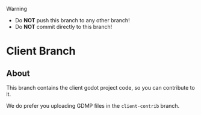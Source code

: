 > [!WARNING]
> * Do **NOT** push this branch to any other branch!
> * Do **NOT** commit directly to this branch!

# Client Branch
## About
This branch contains the client godot project code, so you can contribute to it.

We do prefer you uploading GDMP files in the `client-contrib` branch.
